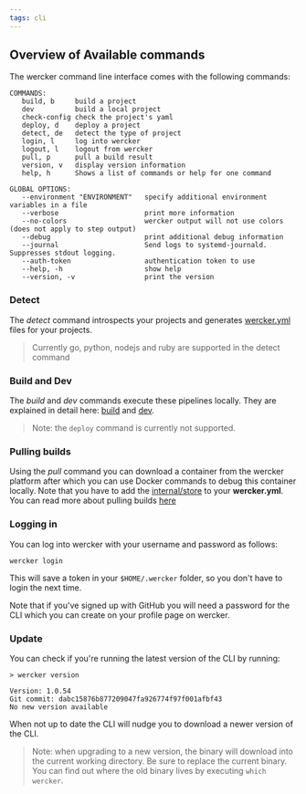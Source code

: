 ```yaml
---
tags: cli
---
```


## Overview of Available commands

The wercker command line interface comes with the following commands:

```no-highlight
COMMANDS:
   build, b     build a project
   dev          build a local project
   check-config check the project's yaml
   deploy, d    deploy a project
   detect, de   detect the type of project
   login, l     log into wercker
   logout, l    logout from wercker
   pull, p      pull a build result
   version, v   display version information
   help, h      Shows a list of commands or help for one command

GLOBAL OPTIONS:
   --environment "ENVIRONMENT"   specify additional environment variables in a file
   --verbose                     print more information
   --no-colors                   wercker output will not use colors (does not apply to step output)
   --debug                       print additional debug information
   --journal                     Send logs to systemd-journald. Suppresses stdout logging.
   --auth-token                  authentication token to use
   --help, -h                    show help
   --version, -v                 print the version
```

### Detect

The *detect* command introspects your projects and generates
[wercker.yml](/learn/basics/configuration.html) files for your
projects.

> Currently go, python, nodejs and ruby are supported in the detect
> command

### Build and Dev

The *build* and *dev* commands execute these pipelines locally. They are
explained in detail here: [build](/cli/usage/building.html) and
[dev](/cli/usage/developing.html).

> Note: the `deploy` command is currently not supported.

### Pulling builds

Using the *pull* command you can download a container from the wercker platform
after which you can use Docker commands to debug this container locally.  Note
that you have to add the
[internal/store](/docs/steps/internal-steps.html#store-container) to your
**wercker.yml**. You can read more about pulling builds [here](/cli/usage/pulling-builds.html)

### Logging in

You can log into wercker with your username and password as follows:

```no-highlight
wercker login
```

This will save a token in your `$HOME/.wercker` folder, so you don't
have to login the next time.

Note that if you've signed up with GitHub you will need a password for the CLI
which you can create on your profile page on wercker.

### Update

You can check if you're running the latest version of the CLI by
running:

```no-highlight
> wercker version

Version: 1.0.54
Git commit: dabc15876b877209047fa926774f97f001afbf43
No new version available
```

When not up to date the CLI will nudge you to download a newer version
of the CLI.

> Note: when upgrading to a new version, the binary will download into the
current working directory. Be sure to replace the current binary. You can find
out where the old binary lives by executing `which wercker`.
